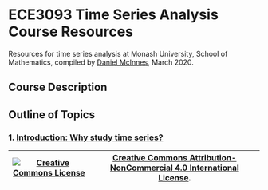 # ECE3093 Time Series Analysis Course Resources
Resources for time series analysis at Monash University, School of Mathematics, compiled by [Daniel McInnes](mailto:daniel.mcinnes@monash.edu), March 2020.

## Course Description

## Outline of Topics

### 1. [Introduction: Why study time series?](1-introduction)

| <a rel="license" href="http://creativecommons.org/licenses/by-nc/4.0/"><img alt="Creative Commons License" style="border-width:0" src="https://i.creativecommons.org/l/by-nc/4.0/88x31.png" /></a> | <a rel="license" href="http://creativecommons.org/licenses/by-nc/4.0/">Creative Commons Attribution-NonCommercial 4.0 International License</a>.|
|------|------|
